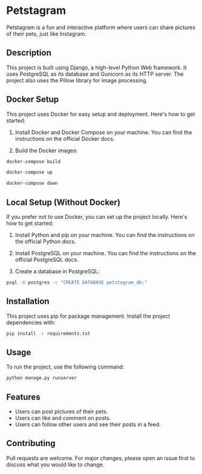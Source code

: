 
# Petstagram

Petstagram is a fun and interactive platform where users can share pictures of their pets, just like Instagram.

## Description

This project is built using Django, a high-level Python Web framework. It uses PostgreSQL as its database and Gunicorn as its HTTP server. The project also uses the Pillow library for image processing.


## Docker Setup

This project uses Docker for easy setup and deployment. Here's how to get started:

1. Install Docker and Docker Compose on your machine. You can find the instructions on the official Docker docs.

2. Build the Docker images:

```bash
docker-compose build

docker-compose up

docker-compose down
```

## Local Setup (Without Docker)

If you prefer not to use Docker, you can set up the project locally. Here's how to get started:

1. Install Python and pip on your machine. You can find the instructions on the official Python docs.

2. Install PostgreSQL on your machine. You can find the instructions on the official PostgreSQL docs.

3. Create a database in PostgreSQL:

```bash
psql -U postgres -c "CREATE DATABASE petstagram_db;"
```

## Installation

This project uses pip for package management. Install the project dependencies with:
```bash
pip install -r requirements.txt
```

## Usage

To run the project, use the following command:

```bash
python manage.py runserver
```

## Features

- Users can post pictures of their pets.
- Users can like and comment on posts.
- Users can follow other users and see their posts in a feed.

## Contributing

Pull requests are welcome. For major changes, please open an issue first to discuss what you would like to change.


